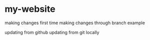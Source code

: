 # my-website
making changes first time
making changes through branch example

updating from github
updating from git locally
